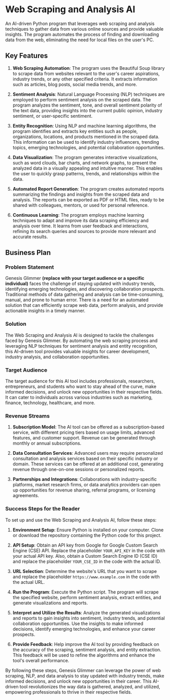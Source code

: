 # Web Scraping and Analysis AI

An AI-driven Python program that leverages web scraping and analysis techniques to gather data from various online sources and provide valuable insights. The program automates the process of finding and downloading data from the web, eliminating the need for local files on the user's PC.

## Key Features

1. **Web Scraping Automation**: The program uses the Beautiful Soup library to scrape data from websites relevant to the user's career aspirations, industry trends, or any other specified criteria. It extracts information such as articles, blog posts, social media trends, and more.

2. **Sentiment Analysis**: Natural Language Processing (NLP) techniques are employed to perform sentiment analysis on the scraped data. The program analyzes the sentiment, tone, and overall sentiment polarity of the text data, providing insights into the current public opinion, industry sentiment, or user-specific sentiment.

3. **Entity Recognition**: Using NLP and machine learning algorithms, the program identifies and extracts key entities such as people, organizations, locations, and products mentioned in the scraped data. This information can be used to identify industry influencers, trending topics, emerging technologies, and potential collaboration opportunities.

4. **Data Visualization**: The program generates interactive visualizations, such as word clouds, bar charts, and network graphs, to present the analyzed data in a visually appealing and intuitive manner. This enables the user to quickly grasp patterns, trends, and relationships within the data.

5. **Automated Report Generation**: The program creates automated reports summarizing the findings and insights from the scraped data and analysis. The reports can be exported as PDF or HTML files, ready to be shared with colleagues, mentors, or used for personal reference.

6. **Continuous Learning**: The program employs machine learning techniques to adapt and improve its data scraping efficiency and analysis over time. It learns from user feedback and interactions, refining its search queries and sources to provide more relevant and accurate results.

## Business Plan

### Problem Statement

Genesis Glimmer **(replace with your target audience or a specific individual)** faces the challenge of staying updated with industry trends, identifying emerging technologies, and discovering collaboration prospects. Traditional methods of data gathering and analysis can be time-consuming, manual, and prone to human error. There is a need for an automated solution that can efficiently scrape web data, perform analysis, and provide actionable insights in a timely manner.

### Solution

The Web Scraping and Analysis AI is designed to tackle the challenges faced by Genesis Glimmer. By automating the web scraping process and leveraging NLP techniques for sentiment analysis and entity recognition, this AI-driven tool provides valuable insights for career development, industry analysis, and collaboration opportunities.

### Target Audience

The target audience for this AI tool includes professionals, researchers, entrepreneurs, and students who want to stay ahead of the curve, make informed decisions, and unlock new opportunities in their respective fields. It can cater to individuals across various industries such as marketing, finance, technology, healthcare, and more.

### Revenue Streams

1. **Subscription Model**: The AI tool can be offered as a subscription-based service, with different pricing tiers based on usage limits, advanced features, and customer support. Revenue can be generated through monthly or annual subscriptions.

2. **Data Consultation Services**: Advanced users may require personalized consultation and analysis services based on their specific industry or domain. These services can be offered at an additional cost, generating revenue through one-on-one sessions or personalized reports.

3. **Partnerships and Integrations**: Collaborations with industry-specific platforms, market research firms, or data analytics providers can open up opportunities for revenue sharing, referral programs, or licensing agreements.

### Success Steps for the Reader

To set up and use the Web Scraping and Analysis AI, follow these steps:

1. **Environment Setup**: Ensure Python is installed on your computer. Clone or download the repository containing the Python code for this project.

2. **API Setup**: Obtain an API key from Google for Google Custom Search Engine (CSE) API. Replace the placeholder `YOUR_API_KEY` in the code with your actual API key. Also, obtain a Custom Search Engine ID (CSE ID) and replace the placeholder `YOUR_CSE_ID` in the code with the actual ID.

3. **URL Selection**: Determine the website's URL that you want to scrape and replace the placeholder `https://www.example.com` in the code with the actual URL.

4. **Run the Program**: Execute the Python script. The program will scrape the specified website, perform sentiment analysis, extract entities, and generate visualizations and reports.

5. **Interpret and Utilize the Results**: Analyze the generated visualizations and reports to gain insights into sentiment, industry trends, and potential collaboration opportunities. Use the insights to make informed decisions, identify emerging technologies, and enhance your career prospects.

6. **Provide Feedback**: Help improve the AI tool by providing feedback on the accuracy of the scraping, sentiment analysis, and entity extraction. This feedback will be used to refine the algorithms and enhance the tool's overall performance.

By following these steps, Genesis Glimmer can leverage the power of web scraping, NLP, and data analysis to stay updated with industry trends, make informed decisions, and unlock new opportunities in their career. This AI-driven tool revolutionizes the way data is gathered, analyzed, and utilized, empowering professionals to thrive in their respective fields.